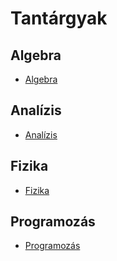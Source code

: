 <!-- TODO: add all of the pages -->

# Tantárgyak

## Algebra

- [Algebra](UniversityEdvinWebsite/Algebra)

## Analízis

- [Analízis](UniversityEdvinWebsite/Analízis)

## Fizika

- [Fizika](UniversityEdvinWebsite/Fizika)

## Programozás

- [Programozás](UniversityEdvinWebsite/Programozás)
